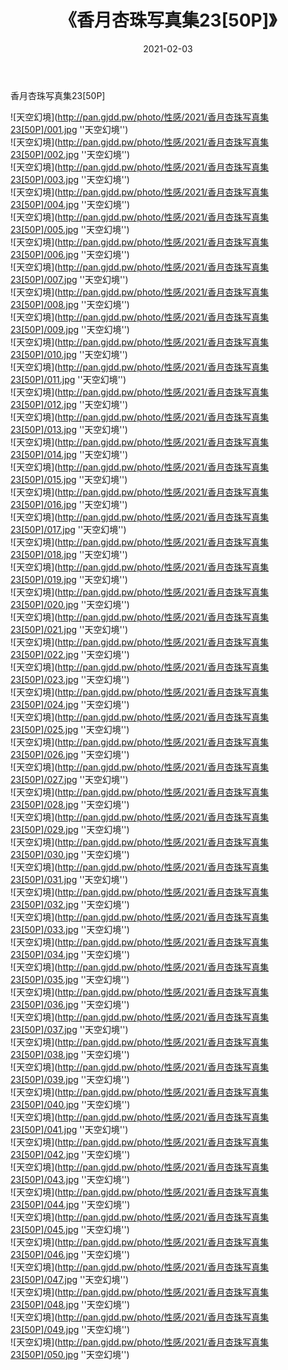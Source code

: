 ﻿---
layout: post
title:  《香月杏珠写真集23[50P]》
date:   2021-02-03
img: http://pan.gjdd.pw/photo/性感/2021/香月杏珠写真集23[50P]/000.jpg
categories: [美女, 性感, 泳衣]
---

香月杏珠写真集23[50P]



![天空幻境](http://pan.gjdd.pw/photo/性感/2021/香月杏珠写真集23[50P]/001.jpg ''天空幻境'') <br>
![天空幻境](http://pan.gjdd.pw/photo/性感/2021/香月杏珠写真集23[50P]/002.jpg ''天空幻境'') <br>
![天空幻境](http://pan.gjdd.pw/photo/性感/2021/香月杏珠写真集23[50P]/003.jpg ''天空幻境'') <br>
![天空幻境](http://pan.gjdd.pw/photo/性感/2021/香月杏珠写真集23[50P]/004.jpg ''天空幻境'') <br>
![天空幻境](http://pan.gjdd.pw/photo/性感/2021/香月杏珠写真集23[50P]/005.jpg ''天空幻境'') <br>
![天空幻境](http://pan.gjdd.pw/photo/性感/2021/香月杏珠写真集23[50P]/006.jpg ''天空幻境'') <br>
![天空幻境](http://pan.gjdd.pw/photo/性感/2021/香月杏珠写真集23[50P]/007.jpg ''天空幻境'') <br>
![天空幻境](http://pan.gjdd.pw/photo/性感/2021/香月杏珠写真集23[50P]/008.jpg ''天空幻境'') <br>
![天空幻境](http://pan.gjdd.pw/photo/性感/2021/香月杏珠写真集23[50P]/009.jpg ''天空幻境'') <br>
![天空幻境](http://pan.gjdd.pw/photo/性感/2021/香月杏珠写真集23[50P]/010.jpg ''天空幻境'') <br>
![天空幻境](http://pan.gjdd.pw/photo/性感/2021/香月杏珠写真集23[50P]/011.jpg ''天空幻境'') <br>
![天空幻境](http://pan.gjdd.pw/photo/性感/2021/香月杏珠写真集23[50P]/012.jpg ''天空幻境'') <br>
![天空幻境](http://pan.gjdd.pw/photo/性感/2021/香月杏珠写真集23[50P]/013.jpg ''天空幻境'') <br>
![天空幻境](http://pan.gjdd.pw/photo/性感/2021/香月杏珠写真集23[50P]/014.jpg ''天空幻境'') <br>
![天空幻境](http://pan.gjdd.pw/photo/性感/2021/香月杏珠写真集23[50P]/015.jpg ''天空幻境'') <br>
![天空幻境](http://pan.gjdd.pw/photo/性感/2021/香月杏珠写真集23[50P]/016.jpg ''天空幻境'') <br>
![天空幻境](http://pan.gjdd.pw/photo/性感/2021/香月杏珠写真集23[50P]/017.jpg ''天空幻境'') <br>
![天空幻境](http://pan.gjdd.pw/photo/性感/2021/香月杏珠写真集23[50P]/018.jpg ''天空幻境'') <br>
![天空幻境](http://pan.gjdd.pw/photo/性感/2021/香月杏珠写真集23[50P]/019.jpg ''天空幻境'') <br>
![天空幻境](http://pan.gjdd.pw/photo/性感/2021/香月杏珠写真集23[50P]/020.jpg ''天空幻境'') <br>
![天空幻境](http://pan.gjdd.pw/photo/性感/2021/香月杏珠写真集23[50P]/021.jpg ''天空幻境'') <br>
![天空幻境](http://pan.gjdd.pw/photo/性感/2021/香月杏珠写真集23[50P]/022.jpg ''天空幻境'') <br>
![天空幻境](http://pan.gjdd.pw/photo/性感/2021/香月杏珠写真集23[50P]/023.jpg ''天空幻境'') <br>
![天空幻境](http://pan.gjdd.pw/photo/性感/2021/香月杏珠写真集23[50P]/024.jpg ''天空幻境'') <br>
![天空幻境](http://pan.gjdd.pw/photo/性感/2021/香月杏珠写真集23[50P]/025.jpg ''天空幻境'') <br>
![天空幻境](http://pan.gjdd.pw/photo/性感/2021/香月杏珠写真集23[50P]/026.jpg ''天空幻境'') <br>
![天空幻境](http://pan.gjdd.pw/photo/性感/2021/香月杏珠写真集23[50P]/027.jpg ''天空幻境'') <br>
![天空幻境](http://pan.gjdd.pw/photo/性感/2021/香月杏珠写真集23[50P]/028.jpg ''天空幻境'') <br>
![天空幻境](http://pan.gjdd.pw/photo/性感/2021/香月杏珠写真集23[50P]/029.jpg ''天空幻境'') <br>
![天空幻境](http://pan.gjdd.pw/photo/性感/2021/香月杏珠写真集23[50P]/030.jpg ''天空幻境'') <br>
![天空幻境](http://pan.gjdd.pw/photo/性感/2021/香月杏珠写真集23[50P]/031.jpg ''天空幻境'') <br>
![天空幻境](http://pan.gjdd.pw/photo/性感/2021/香月杏珠写真集23[50P]/032.jpg ''天空幻境'') <br>
![天空幻境](http://pan.gjdd.pw/photo/性感/2021/香月杏珠写真集23[50P]/033.jpg ''天空幻境'') <br>
![天空幻境](http://pan.gjdd.pw/photo/性感/2021/香月杏珠写真集23[50P]/034.jpg ''天空幻境'') <br>
![天空幻境](http://pan.gjdd.pw/photo/性感/2021/香月杏珠写真集23[50P]/035.jpg ''天空幻境'') <br>
![天空幻境](http://pan.gjdd.pw/photo/性感/2021/香月杏珠写真集23[50P]/036.jpg ''天空幻境'') <br>
![天空幻境](http://pan.gjdd.pw/photo/性感/2021/香月杏珠写真集23[50P]/037.jpg ''天空幻境'') <br>
![天空幻境](http://pan.gjdd.pw/photo/性感/2021/香月杏珠写真集23[50P]/038.jpg ''天空幻境'') <br>
![天空幻境](http://pan.gjdd.pw/photo/性感/2021/香月杏珠写真集23[50P]/039.jpg ''天空幻境'') <br>
![天空幻境](http://pan.gjdd.pw/photo/性感/2021/香月杏珠写真集23[50P]/040.jpg ''天空幻境'') <br>
![天空幻境](http://pan.gjdd.pw/photo/性感/2021/香月杏珠写真集23[50P]/041.jpg ''天空幻境'') <br>
![天空幻境](http://pan.gjdd.pw/photo/性感/2021/香月杏珠写真集23[50P]/042.jpg ''天空幻境'') <br>
![天空幻境](http://pan.gjdd.pw/photo/性感/2021/香月杏珠写真集23[50P]/043.jpg ''天空幻境'') <br>
![天空幻境](http://pan.gjdd.pw/photo/性感/2021/香月杏珠写真集23[50P]/044.jpg ''天空幻境'') <br>
![天空幻境](http://pan.gjdd.pw/photo/性感/2021/香月杏珠写真集23[50P]/045.jpg ''天空幻境'') <br>
![天空幻境](http://pan.gjdd.pw/photo/性感/2021/香月杏珠写真集23[50P]/046.jpg ''天空幻境'') <br>
![天空幻境](http://pan.gjdd.pw/photo/性感/2021/香月杏珠写真集23[50P]/047.jpg ''天空幻境'') <br>
![天空幻境](http://pan.gjdd.pw/photo/性感/2021/香月杏珠写真集23[50P]/048.jpg ''天空幻境'') <br>
![天空幻境](http://pan.gjdd.pw/photo/性感/2021/香月杏珠写真集23[50P]/049.jpg ''天空幻境'') <br>
![天空幻境](http://pan.gjdd.pw/photo/性感/2021/香月杏珠写真集23[50P]/050.jpg ''天空幻境'') <br>